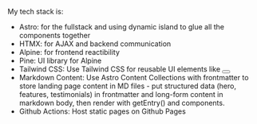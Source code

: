 My tech stack is:
- Astro: for the fullstack and using dynamic island to glue all the components together
- HTMX: for AJAX and backend communication
- Alpine: for frontend reactibility
- Pine: UI library for Alpine
- Tailwind CSS: Use Tailwind CSS for reusable UI elements like <Button size="lg" variant="primary">
- Markdown Content: Use Astro Content Collections with frontmatter to store landing page content in MD files - put structured data (hero, features, testimonials) in frontmatter and long-form content in markdown body, then render with getEntry() and <Content /> components.
- Github Actions: Host static pages on Github Pages